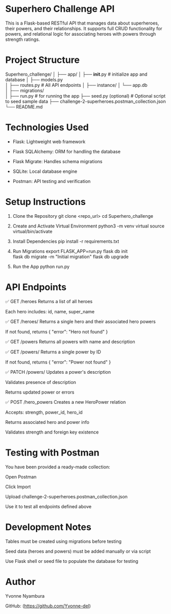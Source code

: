 # Superhero Challenge API
This is a Flask-based RESTful API that manages data about superheroes, their powers, and their relationships. It supports full CRUD functionality for powers, and relational logic for associating heroes with powers through strength ratings.

# Project Structure

Superhero_challenge/
│
├── app/
│   ├── __init__.py        # initialize app and database
│   ├── models.py          
│   ├── routes.py          # All API endpoints
│
├── instance/
│   └── app.db             
│
├── migrations/            
│
├── run.py                 # for running the app
├── seed.py (optional)     # Optional script to seed sample data
├── challenge-2-superheroes.postman_collection.json
└── README.md              

# Technologies Used
- Flask: Lightweight web framework

- Flask SQLAlchemy: ORM for handling the database

- Flask Migrate: Handles schema migrations

- SQLite: Local database engine

- Postman: API testing and verification

# Setup Instructions
1. Clone the Repository
    git clone <repo_url>
    cd Superhero_challenge

2. Create and Activate Virtual Environment
    python3 -m venv virtual
    source virtual/bin/activate

3. Install Dependencies
    pip install -r requirements.txt

4. Run Migrations
    export FLASK_APP=run.py
    flask db init  
    flask db migrate -m "Initial migration"
    flask db upgrade

5. Run the App
    python run.py

# API Endpoints
✅ GET /heroes
Returns a list of all heroes

Each hero includes: id, name, super_name

✅ GET /heroes/<id>
Returns a single hero and their associated hero powers

If not found, returns { "error": "Hero not found" }

✅ GET /powers
Returns all powers with name and description

✅ GET /powers/<id>
Returns a single power by ID

If not found, returns { "error": "Power not found" }

✅ PATCH /powers/<id>
Updates a power's description

Validates presence of description

Returns updated power or errors

✅ POST /hero_powers
Creates a new HeroPower relation

Accepts: strength, power_id, hero_id

Returns associated hero and power info

Validates strength and foreign key existence

# Testing with Postman
You have been provided a ready-made collection:

Open Postman

Click Import

Upload challenge-2-superheroes.postman_collection.json

Use it to test all endpoints defined above

# Development Notes
Tables must be created using migrations before testing

Seed data (heroes and powers) must be added manually or via script

Use Flask shell or seed file to populate the database for testing


# Author
Yvonne Nyambura

GitHub: (https://github.com/Yvonne-del)